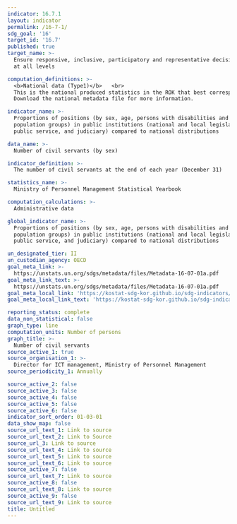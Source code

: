 ```yaml
---
indicator: 16.7.1
layout: indicator
permalink: /16-7-1/
sdg_goal: '16'
target_id: '16.7'
published: true
target_name: >-
  Ensure responsive, inclusive, participatory and representative decision-making
  at all levels

computation_definitions: >-
  <b>National data (Type1)</b>   <br>
  This is the national produced statistics in the ROK that best corresponds to the definition of UN SDGs indicators. <br>
  Download the national metadata file for more information.

indicator_name: >-
  Proportions of positions (by sex, age, persons with disabilities and
  population groups) in public institutions (national and local legislatures,
  public service, and judiciary) compared to national distributions

data_name: >-
  Number of civil servants (by sex) 

indicator_definition: >-
  The number of civil servants at the end of each year (December 31) 

statistics_name: >-
  Ministry of Personnel Management Statistical Yearbook

computation_calculations: >-
  Administrative data

global_indicator_name: >-
  Proportions of positions (by sex, age, persons with disabilities and
  population groups) in public institutions (national and local legislatures,
  public service, and judiciary) compared to national distributions

un_designated_tier: II
un_custodian_agency: OECD
goal_meta_link: >-
  https://unstats.un.org/sdgs/metadata/files/Metadata-16-07-01a.pdf   
goal_meta_link_text: >-
  https://unstats.un.org/sdgs/metadata/files/Metadata-16-07-01a.pdf   
goal_meta_local_link: 'https://kostat-sdg-kor.github.io/sdg-indicators/public/data/Metadata-16-07-01_ENG.pdf'
goal_meta_local_link_text: 'https://kostat-sdg-kor.github.io/sdg-indicators/public/data/Metadata-16-07-01_ENG.pdf'

reporting_status: complete
data_non_statistical: false
graph_type: line
computation_units: Number of persons
graph_title: >-
  Number of civil servants
source_active_1: true
source_organisation_1: >-
  Director for ICT management, Ministry of Personnel Management 
source_periodicity_1: Annually 

source_active_2: false
source_active_3: false
source_active_4: false
source_active_5: false
source_active_6: false
indicator_sort_order: 01-03-01
data_show_map: false
source_url_text_1: Link to source
source_url_text_2: Link to Source
source_url_3: Link to source
source_url_text_4: Link to source
source_url_text_5: Link to source
source_url_text_6: Link to source
source_active_7: false
source_url_text_7: Link to source
source_active_8: false
source_url_text_8: Link to source
source_active_9: false
source_url_text_9: Link to source
title: Untitled
---
```

